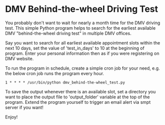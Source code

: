 DMV Behind-the-wheel Driving Test
===========================

You probably don't want to wait for nearly a month time for the DMV driving test. This simple Python program helps to search for the earliest available DMV "behind-the-wheel driving test" in multiple DMV offices.

Say you want to search for all earliest available appointment slots within the next 10 days, set the value of 'test_in_days' to 10 at the beginning of program. Enter your personal information then as if you were registering on DMV website. 

To run the program in schedule, create a simple cron job for your need, e.g. the below cron job runs the program every hour.

    1 * * * * /usr/bin/python dmv_behind-the-wheel_test.py

To save the output whenever there is an available slot, set a directory you want to place the output file to 'output_folder' variable at the top of the program. Extend the program yourself to trigger an email alert via smpt server if you want!

Enjoy!

